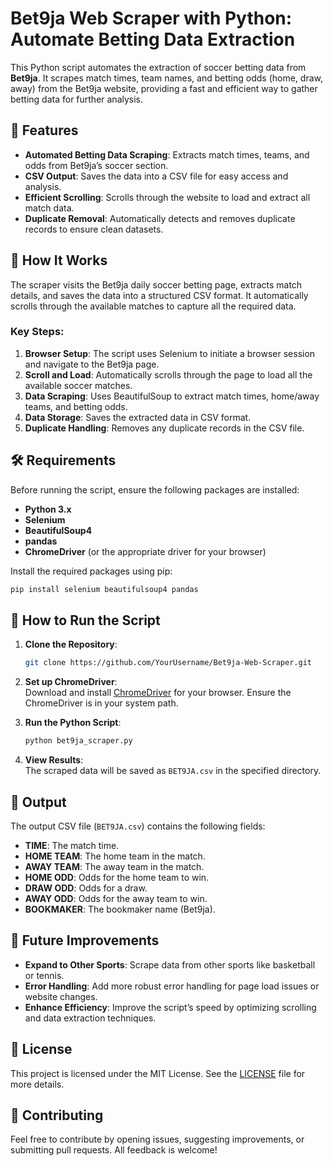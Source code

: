 # Bet9ja Web Scraper with Python: Automate Betting Data Extraction

This Python script automates the extraction of soccer betting data from **Bet9ja**. It scrapes match times, team names, and betting odds (home, draw, away) from the Bet9ja website, providing a fast and efficient way to gather betting data for further analysis.

## 📌 Features

- **Automated Betting Data Scraping**: Extracts match times, teams, and odds from Bet9ja’s soccer section.
- **CSV Output**: Saves the data into a CSV file for easy access and analysis.
- **Efficient Scrolling**: Scrolls through the website to load and extract all match data.
- **Duplicate Removal**: Automatically detects and removes duplicate records to ensure clean datasets.

## 🚀 How It Works

The scraper visits the Bet9ja daily soccer betting page, extracts match details, and saves the data into a structured CSV format. It automatically scrolls through the available matches to capture all the required data.

### Key Steps:

1. **Browser Setup**: The script uses Selenium to initiate a browser session and navigate to the Bet9ja page.
2. **Scroll and Load**: Automatically scrolls through the page to load all the available soccer matches.
3. **Data Scraping**: Uses BeautifulSoup to extract match times, home/away teams, and betting odds.
4. **Data Storage**: Saves the extracted data in CSV format.
5. **Duplicate Handling**: Removes any duplicate records in the CSV file.

## 🛠️ Requirements

Before running the script, ensure the following packages are installed:

- **Python 3.x**
- **Selenium**
- **BeautifulSoup4**
- **pandas**
- **ChromeDriver** (or the appropriate driver for your browser)

Install the required packages using pip:
```bash
pip install selenium beautifulsoup4 pandas
```

## 🏃 How to Run the Script

1. **Clone the Repository**:
   ```bash
   git clone https://github.com/YourUsername/Bet9ja-Web-Scraper.git
   ```

2. **Set up ChromeDriver**:  
   Download and install [ChromeDriver](https://sites.google.com/a/chromium.org/chromedriver/) for your browser. Ensure the ChromeDriver is in your system path.

3. **Run the Python Script**:
   ```bash
   python bet9ja_scraper.py
   ```

4. **View Results**:  
   The scraped data will be saved as `BET9JA.csv` in the specified directory.

## 📁 Output

The output CSV file (`BET9JA.csv`) contains the following fields:
- **TIME**: The match time.
- **HOME TEAM**: The home team in the match.
- **AWAY TEAM**: The away team in the match.
- **HOME ODD**: Odds for the home team to win.
- **DRAW ODD**: Odds for a draw.
- **AWAY ODD**: Odds for the away team to win.
- **BOOKMAKER**: The bookmaker name (Bet9ja).

## 🔧 Future Improvements

- **Expand to Other Sports**: Scrape data from other sports like basketball or tennis.
- **Error Handling**: Add more robust error handling for page load issues or website changes.
- **Enhance Efficiency**: Improve the script’s speed by optimizing scrolling and data extraction techniques.

## 📝 License

This project is licensed under the MIT License. See the [LICENSE](LICENSE) file for more details.

## 🤝 Contributing

Feel free to contribute by opening issues, suggesting improvements, or submitting pull requests. All feedback is welcome!
